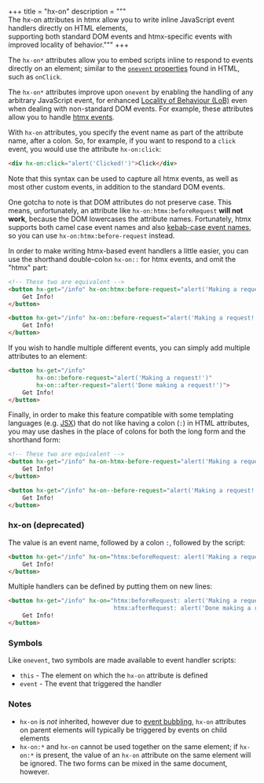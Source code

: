 +++
title = "hx-on"
description = """\
  The hx-on attributes in htmx allow you to write inline JavaScript event handlers directly on HTML elements, \
  supporting both standard DOM events and htmx-specific events with improved locality of behavior."""
+++

The `hx-on*` attributes allow you to embed scripts inline to respond to events directly on an element; similar to the 
[`onevent` properties](https://developer.mozilla.org/en-US/docs/Web/Events/Event_handlers#using_onevent_properties) found in HTML, such as `onClick`.

The `hx-on*` attributes improve upon `onevent` by enabling the handling of any arbitrary JavaScript event,
for enhanced [Locality of Behaviour (LoB)](/essays/locality-of-behaviour/) even when dealing with non-standard DOM events. For example, these
attributes allow you to handle [htmx events](/reference#events).

With `hx-on` attributes, you specify the event name as part of the attribute name, after a colon.  So, for example, if
you want to respond to a `click` event, you would use the attribute `hx-on:click`:

```html
<div hx-on:click="alert('Clicked!')">Click</div>
```

Note that this syntax can be used to capture all htmx events, as well as most other custom events, in addition to the
standard DOM events.

One gotcha to note is that DOM attributes do not preserve case. This means, unfortunately, an attribute like
`hx-on:htmx:beforeRequest` **will not work**, because the DOM lowercases the attribute names.  Fortunately, htmx supports
both camel case event names and also [kebab-case event names](@/docs.md#events), so you can use `hx-on:htmx:before-request` instead.

In order to make writing htmx-based event handlers a little easier, you can use the shorthand double-colon `hx-on::` for htmx
events, and omit the "htmx" part:

```html
<!-- These two are equivalent -->
<button hx-get="/info" hx-on:htmx:before-request="alert('Making a request!')">
    Get Info!
</button>

<button hx-get="/info" hx-on::before-request="alert('Making a request!')">
    Get Info!
</button>

```

If you wish to handle multiple different events, you can simply add multiple attributes to an element:
```html
<button hx-get="/info"
        hx-on::before-request="alert('Making a request!')"
        hx-on::after-request="alert('Done making a request!')">
    Get Info!
</button>
```

Finally, in order to make this feature compatible with some templating languages (e.g. [JSX](https://react.dev/learn/writing-markup-with-jsx)) that do not like having a colon (`:`)
in HTML attributes, you may use dashes in the place of colons for both the long form and the shorthand form:

```html
<!-- These two are equivalent -->
<button hx-get="/info" hx-on-htmx-before-request="alert('Making a request!')">
    Get Info!
</button>

<button hx-get="/info" hx-on--before-request="alert('Making a request!')">
    Get Info!
</button>

```

### hx-on (deprecated)
The value is an event name, followed by a colon `:`, followed by the script:

```html
<button hx-get="/info" hx-on="htmx:beforeRequest: alert('Making a request!')">
    Get Info!
</button>
```

Multiple handlers can be defined by putting them on new lines:
```html
<button hx-get="/info" hx-on="htmx:beforeRequest: alert('Making a request!')
                              htmx:afterRequest: alert('Done making a request!')">
    Get Info!
</button>
```


### Symbols

Like `onevent`, two symbols are made available to event handler scripts:

* `this` - The element on which the `hx-on` attribute is defined
* `event` - The event that triggered the handler

### Notes

* `hx-on` is _not_ inherited, however due to
  [event bubbling](https://developer.mozilla.org/en-US/docs/Learn/JavaScript/Building_blocks/Events#event_bubbling_and_capture),
  `hx-on` attributes on parent elements will typically be triggered by events on child elements
* `hx-on:*` and `hx-on` cannot be used together on the same element; if `hx-on:*` is present, the value of an `hx-on` attribute
   on the same element will be ignored. The two forms can be mixed in the same document, however.
